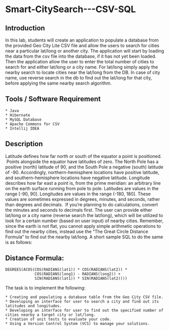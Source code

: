 # Smart-CitySearch---CSV-SQL
## Introduction

In this lab, students will create an application to populate a database from the provided Geo City Lite CSV file and allow the users to search for cities near a particular lat/long or another city. The application will start by loading the data from the csv file into the database, if it has not yet been loaded. Then the application allow the user to enter the total number of cities to search for and either lat/long or a city name. For lat/long simply apply the nearby search to locate cities near the lat/long from the DB. In case of city name, use reverse search in the db to find out the lat/long for that city, before applying the same nearby search algorithm. 
    
## Tools / Software Requirement
    * Java
    * Hibernate
    * MySQL Database
    * Apache Commons for CSV
    * Intellij IDEA

## Description
Latitude defines how far north or south of the equator a point is positioned.  Points alongside the equator have latitudes of zero. The North Pole has a positive (north) latitude of 90, and the South Pole a negative (south) latitude of -90. Accordingly, northern-hemisphere locations have positive latitude, and southern-hemisphere locations have negative latitude. Longitude describes how far east a point is, from the prime meridian: an arbitrary line on the earth surface running from pole to pole.
Latitudes are values in the range [-90, 90]. Longitudes are values in the range (-180, 180]. These values are sometimes expressed in degrees, minutes, and seconds, rather than degrees and decimals.  If you’re planning to do calculations, convert the minutes and seconds to decimals first.
The user can provide either lat/long or a city name (reverse search the lat/long), which will be utilized to look for a certain number (based on user input) of nearby cities. Remember, since the earth is not flat, you cannot apply simple arithmetic operations to find out the nearby cities, instead use the “The Great Circle Distance Formula” to find out the nearby lat/long. A short sample SQL to do the same is as follows: 

## Distance Formula:
```
DEGREES(ACOS(COS(RADIANS(lat1)) * COS(RADIANS(lat2)) *
             COS(RADIANS(long1) - RADIANS(long2)) +
             SIN(RADIANS(lat1)) * SIN(RADIANS(lat2))))
```

The task is to implement the following:

    * Creating and populating a database table from the Geo City CSV file.
    * Developing an interface for user to search a city and find out its latitudes and longitudes.
    * Developing an interface for user to find out the specified number of cities nearby a target city or lat/long.
    * Creation of unit tests to evaluate your code.
    * Using a Version Control System (VCS) to manage your solutions.
